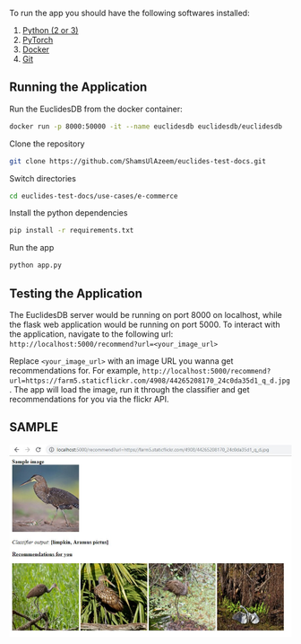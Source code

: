To run the app you should have the following softwares installed:
1. [Python (2 or 3)](https://www.python.org/downloads/)
2. [PyTorch](https://pytorch.org/get-started/locally/)
3. [Docker](https://docs.docker.com/install/#supported-platforms)
4. [Git](https://www.linode.com/docs/development/version-control/how-to-install-git-on-linux-mac-and-windows/)

## Running the Application

Run the EuclidesDB from the docker container:
```bash
docker run -p 8000:50000 -it --name euclidesdb euclidesdb/euclidesdb
```

Clone the repository
```bash
git clone https://github.com/ShamsUlAzeem/euclides-test-docs.git
```

Switch directories
```bash
cd euclides-test-docs/use-cases/e-commerce
```

Install the python dependencies
```bash
pip install -r requirements.txt
```

Run the app
```bash
python app.py
```

## Testing the Application

The EuclidesDB server would be running on port 8000 on localhost, while the flask web application would be running on port 5000. To interact with the application, navigate to the following url:
`http://localhost:5000/recommend?url=<your_image_url>`

Replace `<your_image_url>` with an image URL you wanna get recommendations for. For example, `http://localhost:5000/recommend?url=https://farm5.staticflickr.com/4908/44265208170_24c0da35d1_q_d.jpg`. The app will load the image, run it through the classifier and get recommendations for you via the flickr API.

## SAMPLE
![Sample](sample.jpg?raw=true "Sample image")


